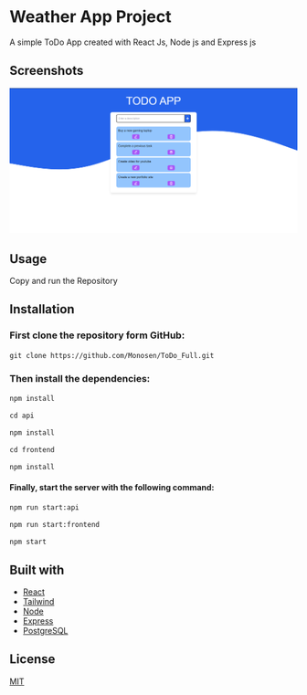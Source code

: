 # Weather App Project

A simple ToDo App created with React Js, Node js and Express js

## Screenshots

![Screenshot](./frontend/public/todo-screenshot.png)

## Usage

Copy and run the Repository

## Installation

### First clone the repository form GitHub:

```shell
git clone https://github.com/Monosen/ToDo_Full.git
```

### Then install the dependencies:

```shell
npm install
```

```shell
cd api
```

```shell
npm install
```

```shell
cd frontend
```

```shell
npm install
```

#### Finally, start the server with the following command:

```shell
npm run start:api
```

```shell
npm run start:frontend
```

```shell
npm start
```

## Built with

- [React](https://reactjs.org/)
- [Tailwind](https://tailwindcss.com/)
- [Node](https://nodejs.org/)
- [Express](https://expressjs.com/)
- [PostgreSQL](https://www.postgresql.org/)

## License

[MIT](https://opensource.org/licenses/MIT)
